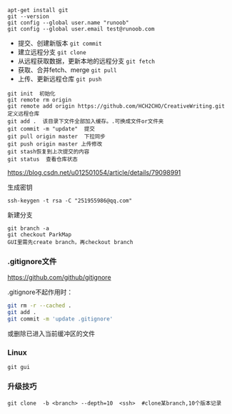 ```
apt-get install git
git --version
git config --global user.name "runoob"
git config --global user.email test@runoob.com
```

- 提交、创建新版本  `git commit`
- 建立远程分支   `git clone`
- 从远程获取数据，更新本地的远程分支  `git fetch`
- 获取、合并fetch、merge  `git pull`
- 上传、更新远程仓库  `git push`


```
git init  初始化
git remote rm origin
git remote add origin https://github.com/HCH2CHO/CreativeWriting.git  定义远程仓库
git add .  该目录下文件全部加入缓存。.可换成文件or文件夹
git commit -m "update"  提交
git pull origin master  下拉同步
git push origin master 上传修改
git stash恢复到上次提交的内容
git status  查看仓库状态
```

https://blog.csdn.net/u012501054/article/details/79098991



生成密钥

```
ssh-keygen -t rsa -C "251955986@qq.com"
```



新建分支

```
git branch -a
git checkout ParkMap
GUI里需先create branch，再checkout branch
```

### .gitignore文件

<https://github.com/github/gitignore>

.gitignore不起作用时：

```bash
git rm -r --cached .
git add .
git commit -m 'update .gitignore'
```

或删除已进入当前缓冲区的文件

### Linux

```
git gui
```



### 升级技巧

```
git clone  -b <branch> --depth=10  <ssh>  #clone某branch,10个版本记录
```

